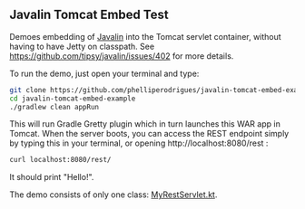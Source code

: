 ## Javalin Tomcat Embed Test

Demoes embedding of [Javalin](https://javalin.io/) into the Tomcat servlet
container, without having to have Jetty on classpath.
See https://github.com/tipsy/javalin/issues/402 for more details.

To run the demo, just open your terminal and type:

```bash
git clone https://github.com/phelliperodrigues/javalin-tomcat-embed-example.git
cd javalin-tomcat-embed-example
./gradlew clean appRun
```

This will run Gradle Gretty plugin which in turn launches this WAR app in Tomcat.
When the server boots, you can access the REST endpoint simply by typing
this in your terminal, or opening http://localhost:8080/rest :

```bash
curl localhost:8080/rest/
```

It should print "Hello!".

The demo consists of only one class: [MyRestServlet.kt](src/main/kotlin/MyRestServlet.kt).

